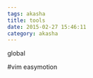 ```yaml
---
tags: akasha
title: tools
date: 2015-02-27 15:46:11
category: akasha
---
```

global

#vim
easymotion
